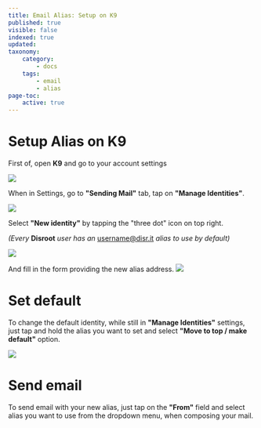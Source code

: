 ```yaml
---
title: Email Alias: Setup on K9
published: true
visible: false
indexed: true
updated:
taxonomy:
    category:
        - docs
    tags:
        - email
        - alias
page-toc:
    active: true
---
```


# Setup Alias on K9

First of, open **K9** and go to your account settings

![](en/identity_settings.png)

When in Settings, go to **"Sending Mail"** tab, tap on **"Manage Identities"**.

![](en/identity_settings2.png)

Select **"New identity"** by tapping the "three dot" icon on top right.

*(Every* **Disroot** *user has an* username@disr.it *alias to use by default)*

![](en/identity_settings3.png)

And fill in the form providing the new alias address.
![](en/identity_settings4.png)

# Set default
To change the default identity, while still in **"Manage Identities"** settings, just tap and hold the alias you want to set and select **"Move to top / make default"** option.

![](en/identity_settings5.png)

# Send email
To send email with your new alias, just tap on the **"From"** field and select alias you want to use from the dropdown menu, when composing your mail.
